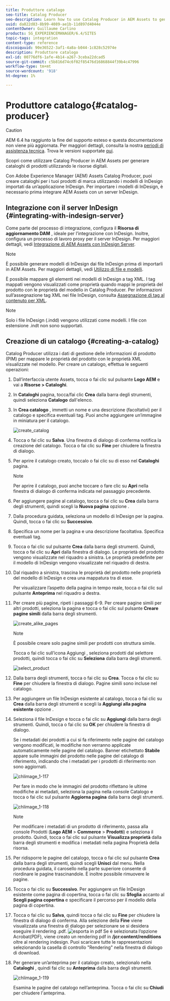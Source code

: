 ```yaml
---
title: Produttore catalogo
seo-title: Catalog Producer
seo-description: Learn how to use Catalog Producer in AEM Assets to generate product catalogs using your digital assets.
uuid: da822d83-8b99-4089-ae1b-11d897d4044e
contentOwner: Guillaume Carlino
products: SG_EXPERIENCEMANAGER/6.4/SITES
topic-tags: integration
content-type: reference
discoiquuid: 90e36522-3af1-4a8a-b044-1c828c52974e
description: Produttore catalogo
exl-id: 00776df6-1afe-4b14-a267-3ceba22dcad5
source-git-commit: c5b816d74c6f02f85476d16868844f39b4c47996
workflow-type: tm+mt
source-wordcount: '918'
ht-degree: 1%

---
```


# Produttore catalogo{#catalog-producer}

>[!CAUTION]
>
>AEM 6.4 ha raggiunto la fine del supporto esteso e questa documentazione non viene più aggiornata. Per maggiori dettagli, consulta la nostra [periodi di assistenza tecnica](https://helpx.adobe.com/it/support/programs/eol-matrix.html). Trova le versioni supportate [qui](https://experienceleague.adobe.com/docs/).

Scopri come utilizzare Catalog Producer in AEM Assets per generare cataloghi di prodotti utilizzando le risorse digitali.

Con Adobe Experience Manager (AEM) Assets Catalog Producer, puoi creare cataloghi per i tuoi prodotti di marca utilizzando i modelli di InDesign importati da un’applicazione InDesign. Per importare i modelli di InDesign, è necessario prima integrare AEM Assets con un server InDesign.

## Integrazione con il server InDesign {#integrating-with-indesign-server}

Come parte del processo di integrazione, configura il **Risorsa di aggiornamento DAM** , ideale per l’integrazione con InDesign. Inoltre, configura un processo di lavoro proxy per il server InDesign. Per maggiori dettagli, vedi [Integrazione di AEM Assets con InDesign Server](/help/assets/indesign.md).

>[!NOTE]
>
>È possibile generare modelli di InDesign dai file InDesign prima di importarli in AEM Assets. Per maggiori dettagli, vedi [Utilizzo di file e modelli](https://helpx.adobe.com/indesign/using/files-templates.html).
>
>È possibile mappare gli elementi nei modelli di InDesign a tag XML. I tag mappati vengono visualizzati come proprietà quando mappi le proprietà del prodotto con le proprietà del modello in Catalog Producer. Per informazioni sull’assegnazione tag XML nei file InDesign, consulta [Assegnazione di tag al contenuto per XML](https://helpx.adobe.com/indesign/using/tagging-content-xml.html).

>[!NOTE]
>
>Solo i file InDesign (.indd) vengono utilizzati come modelli. I file con estensione .indt non sono supportati.

## Creazione di un catalogo {#creating-a-catalog}

Catalog Producer utilizza i dati di gestione delle informazioni di prodotto (PIM) per mappare le proprietà del prodotto con le proprietà XML visualizzate nel modello. Per creare un catalogo, effettua le seguenti operazioni:

1. Dall’interfaccia utente Assets, tocca o fai clic sul pulsante **Logo AEM** e vai a **Risorse > Cataloghi**.
1. In **Cataloghi** pagina, tocca/fai clic **Crea** dalla barra degli strumenti, quindi seleziona **Catalogo** dall&#39;elenco.
1. In **Crea catalogo** , immetti un nome e una descrizione (facoltativi) per il catalogo e specifica eventuali tag. Puoi anche aggiungere un’immagine in miniatura per il catalogo.

   ![create_catalog](assets/create_catalog.png)

1. Tocca o fai clic su **Salva**. Una finestra di dialogo di conferma notifica la creazione del catalogo. Tocca o fai clic su **Fine** per chiudere la finestra di dialogo.
1. Per aprire il catalogo creato, toccalo o fai clic su di esso nel **Cataloghi** pagina.

   >[!NOTE]
   >
   >Per aprire il catalogo, puoi anche toccare o fare clic su **Apri** nella finestra di dialogo di conferma indicata nel passaggio precedente.

1. Per aggiungere pagine al catalogo, tocca o fai clic su **Crea** dalla barra degli strumenti, quindi scegli la **Nuova pagina** opzione .
1. Dalla procedura guidata, seleziona un modello di InDesign per la pagina. Quindi, tocca o fai clic su **Successivo**.
1. Specifica un nome per la pagina e una descrizione facoltativa. Specifica eventuali tag.
1. Tocca o fai clic sul pulsante **Crea** dalla barra degli strumenti. Quindi, tocca o fai clic su **Apri** dalla finestra di dialogo. Le proprietà del prodotto vengono visualizzate nel riquadro a sinistra. Le proprietà predefinite per il modello di InDesign vengono visualizzate nel riquadro di destra.
1. Dal riquadro a sinistra, trascina le proprietà del prodotto nelle proprietà del modello di InDesign e crea una mappatura tra di esse.

   Per visualizzare l’aspetto della pagina in tempo reale, tocca o fai clic sul pulsante **Anteprima** nel riquadro a destra.

1. Per creare più pagine, ripeti i passaggi 6-9. Per creare pagine simili per altri prodotti, seleziona la pagina e tocca o fai clic sul pulsante **Creare pagine simili** dalla barra degli strumenti.

   ![create_alike_pages](assets/create_similar_pages.png)

   >[!NOTE]
   >
   >È possibile creare solo pagine simili per prodotti con struttura simile.

   Tocca o fai clic sull’icona Aggiungi , seleziona prodotti dal selettore prodotti, quindi tocca o fai clic su **Seleziona** dalla barra degli strumenti.

   ![select_product](assets/select_product.png)

1. Dalla barra degli strumenti, tocca o fai clic su **Crea**. Tocca o fai clic su **Fine** per chiudere la finestra di dialogo. Pagine simili sono incluse nel catalogo.
1. Per aggiungere un file InDesign esistente al catalogo, tocca o fai clic su **Crea** dalla barra degli strumenti e scegli la **Aggiungi alla pagina esistente** opzione .
1. Seleziona il file InDesign e tocca o fai clic su **Aggiungi** dalla barra degli strumenti. Quindi, tocca o fai clic su **OK** per chiudere la finestra di dialogo.

   Se i metadati dei prodotti a cui si fa riferimento nelle pagine del catalogo vengono modificati, le modifiche non verranno applicate automaticamente nelle pagine del catalogo. Banner etichettato **Stabile** appare sulle immagini del prodotto nelle pagine del catalogo di riferimento, indicando che i metadati per i prodotti di riferimento non sono aggiornati.

   ![chlimage_1-117](assets/chlimage_1-117.png)

   Per fare in modo che le immagini del prodotto riflettano le ultime modifiche ai metadati, seleziona la pagina nella console Catalogo e tocca o fai clic sul pulsante **Aggiorna pagina** dalla barra degli strumenti.

   ![chlimage_1-118](assets/chlimage_1-118.png)

   >[!NOTE]
   >
   >Per modificare i metadati di un prodotto di riferimento, passa alla console Prodotti (**Logo AEM** > **Commerce** > **Prodotti**) e seleziona il prodotto. Quindi, tocca o fai clic sul pulsante **Visualizza proprietà** dalla barra degli strumenti e modifica i metadati nella pagina Proprietà della risorsa.

1. Per ridisporre le pagine del catalogo, tocca o fai clic sul pulsante **Crea** dalla barra degli strumenti, quindi scegli **Unisci** dal menu. Nella procedura guidata, il carosello nella parte superiore consente di riordinare le pagine trascinandole. È inoltre possibile rimuovere le pagine.

1. Tocca o fai clic su **Successivo**. Per aggiungere un file InDesign esistente come pagina di copertina, tocca o fai clic su **Sfoglia** accanto al **Scegli pagina copertina** e specificare il percorso per il modello della pagina di copertina.
1. Tocca o fai clic su **Salva**, quindi tocca o fai clic su **Fine** per chiudere la finestra di dialogo di conferma.
Alla selezione della **Fine** viene visualizzata una finestra di dialogo per selezionare se si desidera eseguire il rendering .pdf.
   ![esporta in pdf](assets/CatalogPDF.png)
Se è selezionata l’opzione Acrobat(PDF), viene creato un rendering pdf in  **/jcr:content/renditions** oltre al rendering indesign. Puoi scaricare tutte le rappresentazioni selezionando la casella di controllo &quot;Rendering&quot; nella finestra di dialogo di download.

1. Per generare un’anteprima per il catalogo creato, selezionalo nella **Cataloghi** , quindi fai clic su **Anteprima** dalla barra degli strumenti.

   ![chlimage_1-119](assets/chlimage_1-119.png)

   Esamina le pagine del catalogo nell’anteprima. Tocca o fai clic su **Chiudi** per chiudere l&#39;anteprima.
